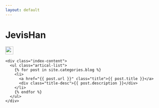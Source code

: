 ```yaml
---
layout: default
---
```


<body>
  <div class="index-wrapper">
    <div class="aside">
      <div class="info-card">
        <h1>JevisHan</h1>
        <a href="https://github.com/Jevis" target="_blank"><img src="https://github.com/favicon.ico" alt="" width="25"/></a>
      </div>
      <div id="particles-js"></div>
    </div>

    <div class="index-content">
      <ul class="artical-list">
        {% for post in site.categories.blog %}
        <li>
          <a href="{{ post.url }}" class="title">{{ post.title }}</a>
          <div class="title-desc">{{ post.description }}</div>
        </li>
        {% endfor %}
      </ul>
    </div>
  </div>
</body>
